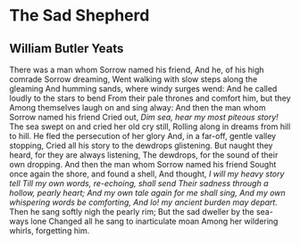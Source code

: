# The Sad Shepherd
## William Butler Yeats
There was a man whom Sorrow named his friend,
And he, of his high comrade Sorrow dreaming,
Went walking with slow steps along the gleaming
And humming sands, where windy surges wend:
And he called loudly to the stars to bend
From their pale thrones and comfort him, but they
Among themselves laugh on and sing alway:
And then the man whom Sorrow named his friend
Cried out, _Dim sea, hear my most piteous story!_
The sea swept on and cried her old cry still,
Rolling along in dreams from hill to hill.
He fled the persecution of her glory
And, in a far-off, gentle valley stopping,
Cried all his story to the dewdrops glistening.
But naught they heard, for they are always listening,
The dewdrops, for the sound of their own dropping.
And then the man whom Sorrow named his friend
Sought once again the shore, and found a shell,
And thought, _I will my heavy story tell_
_Till my own words, re-echoing, shall send_
 _Their sadness through a hollow, pearly heart;_
 _And my own tale again for me shall sing,_
 _And my own whispering words be comforting,_
 _And lo! my ancient burden may depart._
Then he sang softly nigh the pearly rim;
But the sad dweller by the sea-ways lone
Changed all he sang to inarticulate moan
Among her wildering whirls, forgetting him.
